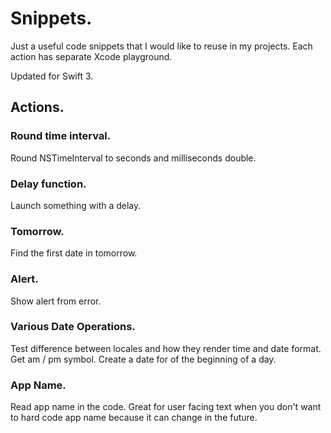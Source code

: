 # Snippets.

Just a useful code snippets that I would like to reuse in my projects. Each action has separate Xcode playground.

Updated for Swift 3.

## Actions.

### Round time interval.
Round NSTimeInterval to seconds and milliseconds double.

### Delay function.
Launch something with a delay.

### Tomorrow.
Find the first date in tomorrow.

### Alert.
Show alert from error.

### Various Date Operations.
Test difference between locales and how they render time and date format.
Get am / pm symbol.
Create a date for of the beginning of a day.

### App Name.
Read app name in the code. Great for user facing text when you don't want to hard
code app name because it can change in the future.